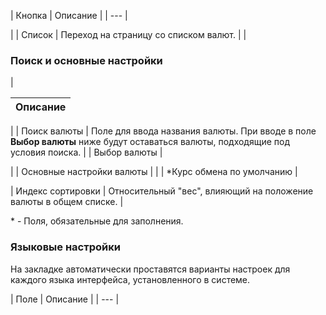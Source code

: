 | Кнопка | Описание |
| --- |

|
| Список | Переход на страницу со списком валют. |
|

### Поиск и основные настройки

  

|

| Описание |
| --- |

|
| Поиск валюты | Поле для ввода названия валюты. При вводе в поле **Выбор валюты** ниже будут оставаться валюты, подходящие под условия поиска. |
| Выбор валюты |

|
| Основные настройки валюты | |
| \*Курс обмена по умолчанию |

|
 Индекс сортировки | Относительный "вес", влияющий на положение валюты в общем списке. |

\* - Поля, обязательные для заполнения.

### Языковые настройки

На закладке автоматически проставятся варианты настроек для каждого языка интерфейса, установленного в системе.

| Поле | Описание |
| --- |